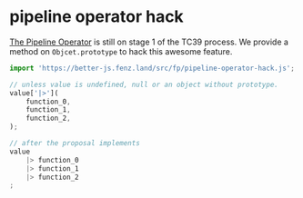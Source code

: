 # pipeline operator hack

[The Pipeline Operator](https://github.com/tc39/proposal-pipeline-operator) is still on stage 1 of the TC39 process. 
We provide a method on `Objcet.prototype` to hack this awesome feature. 

```javascript
import 'https://better-js.fenz.land/src/fp/pipeline-operator-hack.js';

// unless value is undefined, null or an object without prototype.
value['|>'](
	function_0,
	function_1,
	function_2,
);

// after the proposal implements
value
	|> function_0
	|> function_1
	|> function_2
;
```
